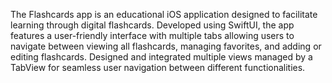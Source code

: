 The Flashcards app is an educational iOS application designed to facilitate learning through digital flashcards. 
Developed using SwiftUI, the app features a user-friendly interface with multiple tabs allowing users to navigate 
between viewing all flashcards, managing favorites, and adding or editing flashcards. Designed and integrated 
multiple views managed by a TabView for seamless user navigation between different functionalities.

